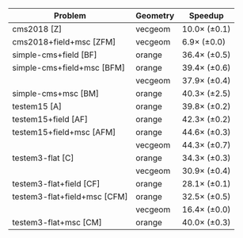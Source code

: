 | Problem                      | Geometry |      Speedup |
| ---------------------------- | -------- | ------------ |
| cms2018 [Z]                  | vecgeom  | 10.0× (±0.1) |
| cms2018+field+msc [ZFM]      | vecgeom  |  6.9× (±0.0) |
| simple-cms+field [BF]        | orange   | 36.4× (±0.5) |
| simple-cms+field+msc [BFM]   | orange   | 39.4× (±0.6) |
|                              | vecgeom  | 37.9× (±0.4) |
| simple-cms+msc [BM]          | orange   | 40.3× (±2.5) |
| testem15 [A]                 | orange   | 39.8× (±0.2) |
| testem15+field [AF]          | orange   | 42.3× (±0.2) |
| testem15+field+msc [AFM]     | orange   | 44.6× (±0.3) |
|                              | vecgeom  | 44.3× (±0.7) |
| testem3-flat [C]             | orange   | 34.3× (±0.3) |
|                              | vecgeom  | 30.9× (±0.4) |
| testem3-flat+field [CF]      | orange   | 28.1× (±0.1) |
| testem3-flat+field+msc [CFM] | orange   | 32.5× (±0.5) |
|                              | vecgeom  | 16.4× (±0.0) |
| testem3-flat+msc [CM]        | orange   | 40.0× (±0.3) |
